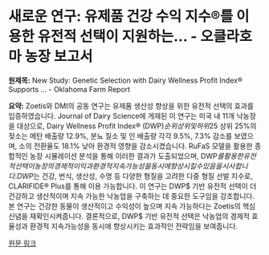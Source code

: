 # 새로운 연구: 유제품 건강 수익 지수®를 이용한 유전적 선택이 지원하는… - 오클라호마 농장 보고서

**원제목:** New Study: Genetic Selection with Dairy Wellness Profit Index® Supports ... - Oklahoma Farm Report

**요약:** Zoetis와 DMI의 공동 연구는 유제품 생산성 향상을 위한 유전적 선택의 효과를 입증하였습니다.  Journal of Dairy Science에 게재된 이 연구는 미국 내 11개 낙농장을 대상으로, Dairy Wellness Profit Index® (DWP$) 순위 상위 및 하위 25%를 비교 분석했습니다.  그 결과, DWP$ 상위 25%의 젖소는 메탄 배출량 12.9%, 분뇨 질소 및 인 배출량 각각 9.5%, 7.3% 감소를 보였으며,  소의 전환율도 18.1% 낮아 환경적 영향을 감소시켰습니다.  RuFaS 모델을 활용한 종합적인 농장 시뮬레이션 분석을 통해 이러한 결과가 도출되었으며,  DWP$를 활용한 유전적 선택이 농장의 경제적 이익과 환경적 지속가능성을 동시에 향상시킬 수 있음을 시사합니다.  DWP$는 건강, 번식, 생산성, 수명 등 다양한 형질을 고려한 다중 형질 선발 지수로,  CLARIFIDE® Plus를 통해 이용 가능합니다.  이 연구는 DWP$ 기반 유전적 선택이 더 건강하고 생산적이며 지속 가능한 낙농업을 구축하는 데 중요한 도구임을 강조합니다.  본 연구는 건강한 동물이 생산적이고 수익성이 높으며 지속 가능하다는 Zoetis의 핵심 신념을 재확인시켜줍니다.  결론적으로, DWP$ 기반 유전적 선택은 낙농업의 경제적 효율성과 환경적 지속가능성을 동시에 향상시키는 효과적인 전략임을 보여줍니다.

[원문 링크](https://www.oklahomafarmreport.com/okfr/2025/07/23/new-study-genetic-selection-with-dairy-wellness-profit-index-supports-measurable-productivity-gains-for-dairy-producers/?utm_source=rss&utm_medium=rss&utm_campaign=new-study-genetic-selection-with-dairy-wellness-profit-index-supports-measurable-productivity-gains-for-dairy-producers)
